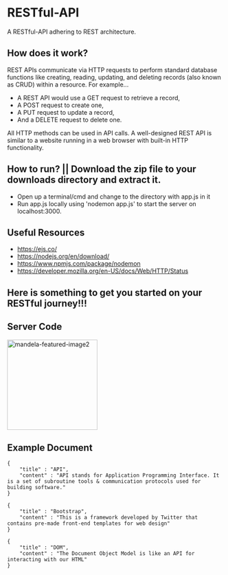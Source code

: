# RESTful-API
A RESTful-API adhering to  REST architecture. 

## How does it work? 

REST APIs communicate via HTTP requests to perform standard database functions like creating, reading, updating, and deleting records (also known as CRUD) within a resource. For example... 

* A REST API would use a GET request to retrieve a record,
* A POST request to create one, 
* A PUT request to update a record,
* And a DELETE request to delete one. 

All HTTP methods can be used in API calls. A well-designed REST API is similar to a website running in a web browser with built-in HTTP functionality.

## How to run? || Download the zip file to your downloads directory and extract it.

* Open up a terminal/cmd and change to the directory with app.js in it
* Run app.js locally using 'nodemon app.js' to start the server on localhost:3000.

## Useful Resources 

* https://ejs.co/
* https://nodejs.org/en/download/
* https://www.npmjs.com/package/nodemon 
* https://developer.mozilla.org/en-US/docs/Web/HTTP/Status

## Here is something to get you started on your RESTful journey!!! 

## Server Code

<img width="210" alt="mandela-featured-image2" src="https://user-images.githubusercontent.com/91548582/142669313-61e15801-4913-4652-8f6d-a17b55f2e7d2.png">


## Example Document
```
{
    "title" : "API",
    "content" : "API stands for Application Programming Interface. It is a set of subroutine tools & communication protocols used for building software."
}
```
```
{
    "title" : "Bootstrap",
    "content" : "This is a framework developed by Twitter that contains pre-made front-end templates for web design"
}

```
```
{
    "title" : "DOM",
    "content" : "The Document Object Model is like an API for interacting with our HTML"
}
```
